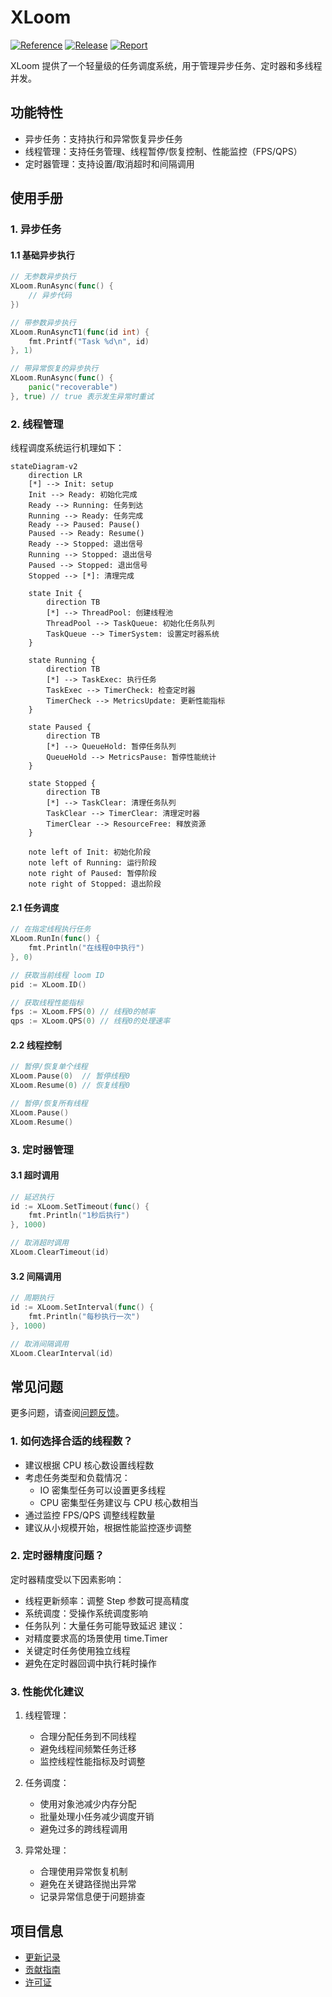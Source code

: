 # XLoom

[![Reference](https://pkg.go.dev/badge/github.com/eframework-org/EP.GO.UTIL/XLoom.svg)](https://pkg.go.dev/github.com/eframework-org/EP.GO.UTIL/XLoom)
[![Release](https://img.shields.io/github/v/release/eframework-org/EP.GO.UTIL)](https://github.com/eframework-org/EP.GO.UTIL/releases)
[![Report](https://goreportcard.com/badge/github.com/eframework-org/EP.GO.UTIL)](https://goreportcard.com/report/github.com/eframework-org/EP.GO.UTIL)

XLoom 提供了一个轻量级的任务调度系统，用于管理异步任务、定时器和多线程并发。

## 功能特性

- 异步任务：支持执行和异常恢复异步任务
- 线程管理：支持任务管理、线程暂停/恢复控制、性能监控（FPS/QPS）
- 定时器管理：支持设置/取消超时和间隔调用

## 使用手册

### 1. 异步任务

#### 1.1 基础异步执行
```go
// 无参数异步执行
XLoom.RunAsync(func() {
    // 异步代码
})

// 带参数异步执行
XLoom.RunAsyncT1(func(id int) {
    fmt.Printf("Task %d\n", id)
}, 1)

// 带异常恢复的异步执行
XLoom.RunAsync(func() {
    panic("recoverable")
}, true) // true 表示发生异常时重试
```

### 2. 线程管理
线程调度系统运行机理如下：

```mermaid
stateDiagram-v2
    direction LR
    [*] --> Init: setup
    Init --> Ready: 初始化完成
    Ready --> Running: 任务到达
    Running --> Ready: 任务完成
    Ready --> Paused: Pause()
    Paused --> Ready: Resume()
    Ready --> Stopped: 退出信号
    Running --> Stopped: 退出信号
    Paused --> Stopped: 退出信号
    Stopped --> [*]: 清理完成

    state Init {
        direction TB
        [*] --> ThreadPool: 创建线程池
        ThreadPool --> TaskQueue: 初始化任务队列
        TaskQueue --> TimerSystem: 设置定时器系统
    }
    
    state Running {
        direction TB
        [*] --> TaskExec: 执行任务
        TaskExec --> TimerCheck: 检查定时器
        TimerCheck --> MetricsUpdate: 更新性能指标
    }
    
    state Paused {
        direction TB
        [*] --> QueueHold: 暂停任务队列
        QueueHold --> MetricsPause: 暂停性能统计
    }
    
    state Stopped {
        direction TB
        [*] --> TaskClear: 清理任务队列
        TaskClear --> TimerClear: 清理定时器
        TimerClear --> ResourceFree: 释放资源
    }

    note left of Init: 初始化阶段
    note left of Running: 运行阶段
    note right of Paused: 暂停阶段
    note right of Stopped: 退出阶段
```

#### 2.1 任务调度
```go
// 在指定线程执行任务
XLoom.RunIn(func() {
    fmt.Println("在线程0中执行")
}, 0)

// 获取当前线程 loom ID
pid := XLoom.ID()

// 获取线程性能指标
fps := XLoom.FPS(0) // 线程0的帧率
qps := XLoom.QPS(0) // 线程0的处理速率
```

#### 2.2 线程控制
```go
// 暂停/恢复单个线程
XLoom.Pause(0)  // 暂停线程0
XLoom.Resume(0) // 恢复线程0

// 暂停/恢复所有线程
XLoom.Pause()
XLoom.Resume()
```

### 3. 定时器管理

#### 3.1 超时调用
```go
// 延迟执行
id := XLoom.SetTimeout(func() {
    fmt.Println("1秒后执行")
}, 1000)

// 取消超时调用
XLoom.ClearTimeout(id)
```

#### 3.2 间隔调用
```go
// 周期执行
id := XLoom.SetInterval(func() {
    fmt.Println("每秒执行一次")
}, 1000)

// 取消间隔调用
XLoom.ClearInterval(id)
```

## 常见问题

更多问题，请查阅[问题反馈](../CONTRIBUTING.md#问题反馈)。

### 1. 如何选择合适的线程数？
- 建议根据 CPU 核心数设置线程数
- 考虑任务类型和负载情况：
  - IO 密集型任务可以设置更多线程
  - CPU 密集型任务建议与 CPU 核心数相当
- 通过监控 FPS/QPS 调整线程数量
- 建议从小规模开始，根据性能监控逐步调整

### 2. 定时器精度问题？
定时器精度受以下因素影响：
- 线程更新频率：调整 Step 参数可提高精度
- 系统调度：受操作系统调度影响
- 任务队列：大量任务可能导致延迟
建议：
- 对精度要求高的场景使用 time.Timer
- 关键定时任务使用独立线程
- 避免在定时器回调中执行耗时操作

### 3. 性能优化建议
1. 线程管理：
   - 合理分配任务到不同线程
   - 避免线程间频繁任务迁移
   - 监控线程性能指标及时调整

2. 任务调度：
   - 使用对象池减少内存分配
   - 批量处理小任务减少调度开销
   - 避免过多的跨线程调用

3. 异常处理：
   - 合理使用异常恢复机制
   - 避免在关键路径抛出异常
   - 记录异常信息便于问题排查

## 项目信息

- [更新记录](../CHANGELOG.md)
- [贡献指南](../CONTRIBUTING.md)
- [许可证](../LICENSE)
